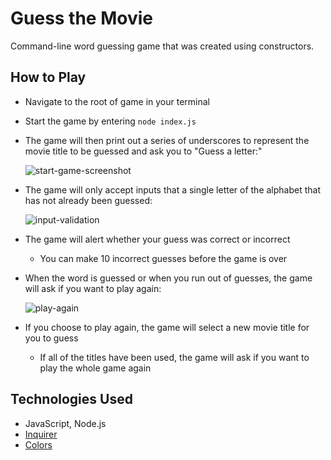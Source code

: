 # Guess the Movie
Command-line word guessing game that was created using constructors. 

## How to Play
* Navigate to the root of game in your terminal
* Start the game by entering `node index.js`
* The game will then print out a series of underscores to represent the movie title to be guessed and ask you to "Guess a letter:" 

  ![start-game-screenshot](../master/images/start-game.png)
* The game will only accept inputs that a single letter of the alphabet that has not already been guessed:

  ![input-validation](../master/images/input-validation.png)
* The game will alert whether your guess was correct or incorrect
    * You can make 10 incorrect guesses before the game is over
* When the word is guessed or when you run out of guesses, the game will ask if you want to play again:

  ![play-again](../master/images/play-again.png)
* If you choose to play again, the game will select a new movie title for you to guess
    * If all of the titles have been used, the game will ask if you want to play the whole game again

## Technologies Used
* JavaScript, Node.js
* [Inquirer](https://www.npmjs.com/package/inquirer)
* [Colors](https://www.npmjs.com/package/colors)
